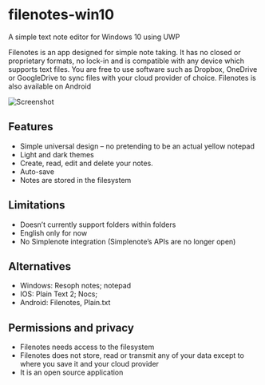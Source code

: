 # filenotes-win10

A simple text note editor for Windows 10 using UWP

Filenotes is an app designed for simple note taking. It has no closed or proprietary formats, no lock-in and is compatible with any device which supports text files. You are free to use software such as Dropbox, OneDrive or GoogleDrive to sync files with your cloud provider of choice. Filenotes is also available on Android

![Screenshot](https://github.com/sbs20/filenotes-win10/raw/master/img/screen0.png)

## Features
 *	Simple universal design – no pretending to be an actual yellow notepad
 *	Light and dark themes
 *	Create, read, edit and delete your notes.
 *	Auto-save
 *	Notes are stored in the filesystem

## Limitations
 *	Doesn’t currently support folders within folders
 *	English only for now
 *	No Simplenote integration (Simplenote’s APIs are no longer open)

## Alternatives
 *	Windows: Resoph notes; notepad
 *	IOS: Plain Text 2; Nocs; 
 *	Android: Filenotes, Plain.txt 

## Permissions and privacy
 *	Filenotes needs access to the filesystem
 *	Filenotes does not store, read or transmit any of your data except to where you save it and your cloud provider
 *	It is an open source application
